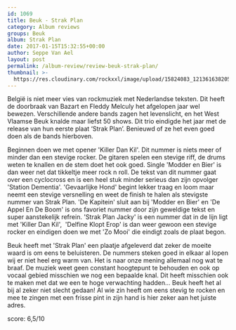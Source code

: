 ```yaml
---
id: 1069
title: Beuk - Strak Plan
category: Album reviews
groups: Beuk
album: Strak Plan
date: 2017-01-15T15:32:55+00:00
author: Seppe Van Ael
layout: post
permalink: /album-review/review-beuk-strak-plan/
thumbnail: >-
  https://res.cloudinary.com/rockxxl/image/upload/15824083_1213616382058839_1219567730_o.jpg
---
```

België is niet meer vies van rockmuziek met Nederlandse teksten. Dit heeft de doorbraak van Bazart en Fleddy Melculy het afgelopen jaar wel bewezen. Verschillende andere bands zagen het levenslicht, en het West Vlaamse Beuk knalde maar liefst 50 shows. Dit trio eindigde het jaar met de release van hun eerste plaat ‘Strak Plan’. Benieuwd of ze het even goed doen als de bands hierboven.

Beginnen doen we met opener 'Killer Dan Kil'. Dit nummer is niets meer of minder dan een stevige rocker. De gitaren spelen een stevige riff, de drums weten te knallen en de stem doet het ook goed. Single 'Modder en Bier' is dan weer net dat tikkeltje meer rock n roll. De tekst van dit nummer gaat over een cyclocross en is een heel stuk minder serieus dan zijn opvolger 'Station Dementia'. 'Gevaarlijke Hond' begint lekker traag en loom maar neemt een stevige versnelling en weet de finish te halen als stevigste nummer van Strak Plan. 'De Kapitein' sluit aan bij 'Modder en Bier' en 'De Appel En De Boom' is ons favoriet nummer door zijn geweldige tekst en super aanstekelijk refrein. 'Strak Plan Jacky' is een nummer dat in de lijn ligt met 'Killer Dan Kil',  'Delfine Klopt Erop' is dan weer gewoon een stevige rocker en eindigen doen we met 'Zo Mooi' die eindigt zoals de plaat begon.

Beuk heeft met 'Strak Plan' een plaatje afgeleverd dat zeker de moeite waard is om eens te beluisteren. De nummers steken goed in elkaar al lopen wij er niet heel erg warm van. Het is naar onze mening allemaal nog wat te braaf. De muziek weet geen constant hoogtepunt te behouden en ook op vocaal gebied misschien we nog een bepaalde knal. Dit heeft misschien ook te maken met dat we een te hoge verwachting hadden&#8230; Beuk heeft het al bij al zeker niet slecht gedaan! Al wie zin heeft om eens stevig te rocken en mee te zingen met een frisse pint in zijn hand is hier zeker aan het juiste adres.
  
score: 6,5/10
